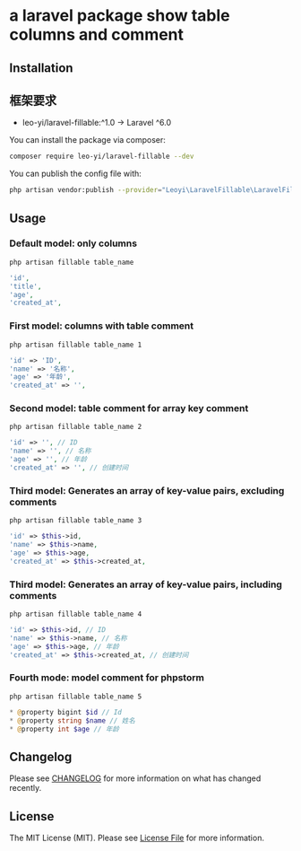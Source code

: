 # a laravel package show table columns and comment

## Installation

## 框架要求
- leo-yi/laravel-fillable:^1.0 -> Laravel ^6.0

You can install the package via composer:

```bash
composer require leo-yi/laravel-fillable --dev
```

You can publish the config file with:
```bash
php artisan vendor:publish --provider="Leoyi\LaravelFillable\LaravelFillableServiceProvider" --tag="laravel-fillable"
```

## Usage

### Default model: only columns
```shell
php artisan fillable table_name
```

```php
'id',
'title',
'age',
'created_at',
```

### First model: columns with table comment
```shell
php artisan fillable table_name 1
```

```php
'id' => 'ID',
'name' => '名称',
'age' => '年龄',
'created_at' => '',
```
### Second model: table comment for array key comment
```shell
php artisan fillable table_name 2
```

```php
'id' => '', // ID
'name' => '', // 名称
'age' => '', // 年龄
'created_at' => '', // 创建时间
```

### Third model: Generates an array of key-value pairs, excluding comments
```shell
php artisan fillable table_name 3
```

```php
'id' => $this->id,
'name' => $this->name,
'age' => $this->age,
'created_at' => $this->created_at,
```

### Third model: Generates an array of key-value pairs, including comments
```shell
php artisan fillable table_name 4
```

```php
'id' => $this->id, // ID
'name' => $this->name, // 名称
'age' => $this->age, // 年龄
'created_at' => $this->created_at, // 创建时间
```

### Fourth mode: model comment for phpstorm
```shell
php artisan fillable table_name 5
```

```php
* @property bigint $id // Id
* @property string $name // 姓名
* @property int $age // 年龄
```

## Changelog

Please see [CHANGELOG](CHANGELOG.md) for more information on what has changed recently.

## License

The MIT License (MIT). Please see [License File](LICENSE.md) for more information.
